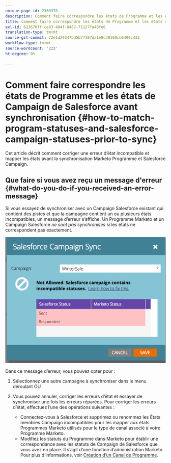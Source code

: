```yaml
---
unique-page-id: 2360370
description: Comment faire correspondre les états de Programme et les états de Campaign de Salesforce avant synchronisation - Marketo Docs - Documentation du produit
title: Comment faire correspondre les états de Programme et les états de Campaign de Salesforce avant synchronisation
exl-id: 623676ff-ce63-484f-8467-71127fa40fe0
translation-type: tm+mt
source-git-commit: 72e1d29347bd5b77107da1e9c30169cb6490c432
workflow-type: tm+mt
source-wordcount: '223'
ht-degree: 0%

---
```


# Comment faire correspondre les états de Programme et les états de Campaign de Salesforce avant synchronisation {#how-to-match-program-statuses-and-salesforce-campaign-statuses-prior-to-sync}

Cet article décrit comment corriger une erreur d’état incompatible et mapper les états avant la synchronisation Marketo Programme et Salesforce Campaign.

## Que faire si vous avez reçu un message d&#39;erreur {#what-do-you-do-if-you-received-an-error-message}

Si vous essayez de synchroniser avec un Campaign Salesforce existant qui contient des pistes et que la campagne contient un ou plusieurs états incompatibles, un message d’erreur s’affiche. Un Programme Marketo et un Campaign Salesforce *ne sont pas synchronisés* si les états ne correspondent pas exactement.

![](assets/image2015-7-22-9-3a23-3a29.png)

Dans ce message d’erreur, vous pouvez opter pour :

1. Sélectionnez une autre campagne à synchroniser dans le menu déroulant OU
1. Vous pouvez annuler, corriger les erreurs d’état et essayer de synchroniser une fois les erreurs réparées. Pour corriger les erreurs d’état, effectuez l’une des opérations suivantes :

   * Connectez-vous à Salesforce et supprimez ou renommez les États membres Campaign incompatibles pour les mapper aux états Programmes Marketo utilisés pour le type de canal associé à votre Programme Marketo.
   * Modifiez les statuts du Programme dans Marketo pour établir une correspondance avec les statuts de Campaign de Salesforce que vous avez en place. Il s’agit d’une fonction d’administration Marketo. Pour plus d’informations, voir [Création d’un Canal de Programme](/help/marketo/product-docs/administration/tags/create-a-program-channel.md).
